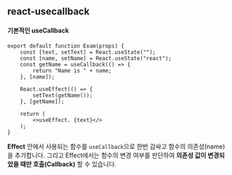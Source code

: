 ## react-usecallback

#### 기본적인 useCallback
```
export default function Exam(props) {
    const [text, setText] = React.useState("");
    const [name, setName] = React.useState("react");
    const getName = useCallback(() => {
        return "Name is " + name;
    }, [name]);
    
    React.useEffect(() => {
        setText(getName());        
    }, [getName]);

    return (
        <>useEffect. {text}</>
    );
}
```

**Effect** 안에서 사용되는 함수를 `useCallback`으로 한번 감싸고 함수의 의존성(name)을 추가합니다. 그리고 Effect에서는 함수의 변경 여부를 판단하여 **의존성 값이 변경되었을 때만 호출(Callback)** 할 수 있습니다.
